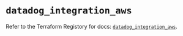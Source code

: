 # `datadog_integration_aws`

Refer to the Terraform Registory for docs: [`datadog_integration_aws`](https://registry.terraform.io/providers/datadog/datadog/3.25.0/docs/resources/integration_aws).
